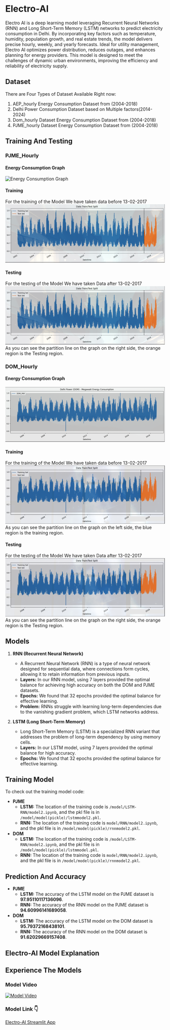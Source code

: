 # Electro-AI

<p>
Electro AI is a deep learning model leveraging Recurrent Neural Networks (RNN) and Long Short-Term Memory (LSTM) networks to predict electricity consumption in Delhi. By incorporating key factors such as temperature, humidity, population growth, and real estate trends, the model delivers precise hourly, weekly, and yearly forecasts. Ideal for utility management, Electro AI optimizes power distribution, reduces outages, and enhances planning for energy providers. This model is designed to meet the challenges of dynamic urban environments, improving the efficiency and reliability of electricity supply.
</p>

## Dataset

There are Four Types of Dataset Available Right now:
1. AEP_hourly Energy Consumption Dataset from (2004-2018)
2. Delhi Power Consumption Dataset based on Multiple factors(2014-2024)
3. Dom_hourly Dataset Energy Consumption Dataset from (2004-2018)
4. PJME_hourly Dataset Energy Consumption Dataset from (2004-2018)

## Training And Testing

### PJME_Hourly

#### Energy Consumption Graph
![Energy Consumption Graph](Images/energyconsumption_graph.png)

#### Training
For the training of the Model We have taken data before 13-02-2017
![PJME Training and Testing](Images/pjmetrainingandtesting.png)

#### Testing
For the testing of the Model We have taken Data after 13-02-2017
![PJME Testing](Images/pjmetrainingandtesting.png)
As you can see the partition line on the graph on the right side, the orange region is the Testing region.

### DOM_Hourly

#### Energy Consumption Graph
![Energy Consumption Graph](Images/domenergy.png)

#### Training
For the training of the Model We have taken data before 13-02-2017
![DOM Training and Testing](Images/trainingandtesting.png)
As you can see the partition line on the graph on the left side, the blue region is the training region.

#### Testing
For the testing of the Model We have taken Data after 13-02-2017
![DOM Testing](Images/trainingandtesting.png)
As you can see the partition line on the graph on the right side, the orange region is the Testing region.

## Models

1. **RNN (Recurrent Neural Network)**
    - A Recurrent Neural Network (RNN) is a type of neural network designed for sequential data, where connections form cycles, allowing it to retain information from previous inputs.
    - **Layers:** In our RNN model, using 7 layers provided the optimal balance for achieving high accuracy on both the DOM and PJME datasets.
    - **Epochs:** We found that 32 epochs provided the optimal balance for effective learning.
    - **Problem:** RNNs struggle with learning long-term dependencies due to the vanishing gradient problem, which LSTM networks address.

2. **LSTM (Long Short-Term Memory)**
    - Long Short-Term Memory (LSTM) is a specialized RNN variant that addresses the problem of long-term dependency by using memory cells.
    - **Layers:** In our LSTM model, using 7 layers provided the optimal balance for high accuracy.
    - **Epochs:** We found that 32 epochs provided the optimal balance for effective learning.

## Training Model

To check out the training model code:
- **PJME**
    - **LSTM:** The location of the training code is `/model/LSTM-RNN/model2.ipynb`, and the pkl file is in `/model/model(pickle)/lstmmodel2.pkl`.
    - **RNN:** The location of the training code is `model/RNN/model2.ipynb`, and the pkl file is in `/model/model(pickle)/rnnmodel2.pkl`.
- **DOM**
    - **LSTM:** The location of the training code is `/model/LSTM-RNN/model2.ipynb`, and the pkl file is in `/model/model(pickle)/lstmmodel.pkl`.
    - **RNN:** The location of the training code is `model/RNN/model2.ipynb`, and the pkl file is in `/model/model(pickle)/rnnmodel2.pkl`.

## Prediction And Accuracy

- **PJME**
    - **LSTM:** The accuracy of the LSTM model on the PJME dataset is **97.95110117136096**.
    - **RNN:** The accuracy of the RNN model on the PJME dataset is **94.60996141689058**.
- **DOM**
    - **LSTM:** The accuracy of the LSTM model on the DOM dataset is **95.79372168438101**.
    - **RNN:** The accuracy of the RNN model on the DOM dataset is **91.62029669157408**.

## Electro-AI Model Explanation

## Experience The Models

### Model Video

[![Model Video](IMAGE_URL)](VIDEO_URL)

### Model Link 👇

[Electro-AI Streamlit App](https://electroai.streamlit.app/)
